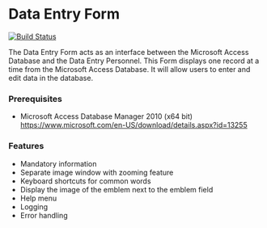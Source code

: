 # Data Entry Form

[![Build Status](https://dev.azure.com/ShashwatiShradha/Data%20Entry%20Form/_apis/build/status/FourFront-Senior-Design.frontend?branchName=development)](https://dev.azure.com/ShashwatiShradha/Data%20Entry%20Form/_build/latest?definitionId=1&branchName=development)

The Data Entry Form acts as an interface between the Microsoft Access Database and the Data Entry Personnel. This Form displays one record at a time from the Microsoft Access Database. It will allow users to enter and edit data in the database.

### Prerequisites
* Microsoft Access Database Manager 2010 (x64 bit) https://www.microsoft.com/en-US/download/details.aspx?id=13255

### Features
* Mandatory information
* Separate image window with zooming feature
* Keyboard shortcuts for common words
* Display the image of the emblem next to the emblem field
* Help menu
* Logging
* Error handling
